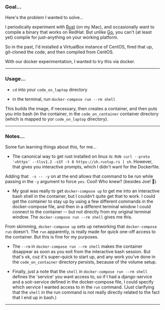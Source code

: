 ### Goal...

Here's the problem I wanted to solve... 

I periodically experiment with [Rust](https://www.rust-lang.org) (on my Mac), and occasionally want to compile a binary that works on RedHat. But unlike [Go](https://go.dev), you can't (at least yet) compile for just-anything on your working platform.

So in the past, I'd installed a VirtualBox instance of CentOS, fired that up, git-cloned the code, and then compiled from CentOS.

With our docker experimentation, I wanted to try this via docker.

---

### Usage...

- `cd` into your `code_on_laptop` directory

- in the terminal, run `docker-compose run --rm shell`

This builds the image, if necessary, then creates a container, and then puts you into bash (in the container, in the `code_on_container` container directory (which is mapped to yor `code_on_laptop` directory).

---

### Notes...

Some fun learning things about this, for me...

- The canonical way to get rust installed on linux is: `RUN curl --proto '=https' --tlsv1.2 -sSf -t 0 https://sh.rustup.rs | sh`. However, that gives you interactive prompts, which I didn't want for the Dockerfile.

Adding that ` -s -- -y` on at the end allows that command to be run while passing in the `-y` argument to force `yes`. Cool! Who knew? (besides Joe! 🙂)

- My goal was really to get `docker-compose up` to get me into an interactive bash shell in the container, but I couldn't quite get that to work. I could get the container to stay up by using a few different commands in the docker-compose file, and then in a different terminal window I could connect to the container -- but not directly from my original terminal window. The `docker-compose run --rm shell` gives me this.

From skimming, `docker-compose up` sets up networking that `docker-compose run` doesn't. The `run` apparently, is really made for quick one-off access to the container. But this is fine for my purposes. 

- The `--rm` in `docker-compose run --rm shell` makes the container disappear as soon as you exit from the interactive bash session. But that's ok, cuz it's super-quick to start up, and any work you've done in the `code_on_container` directory persists, because of the volume setup.

- Finally, just a note that the `shell` in `docker-compose run --rm shell` defines the 'service' you want access to, so if I had a django-service and a solr-service defined in the docker-compose file, I could specify which service I wanted access to in the `run` command. (Just clarifying that the `shell` in the run command is not really directly related to the fact that I end up in bash.)

---